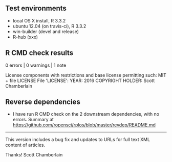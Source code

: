 ## Test environments

* local OS X install, R 3.3.2
* ubuntu 12.04 (on travis-ci), R 3.3.2
* win-builder (devel and release)
* R-hub (xxx)

## R CMD check results

0 errors | 0 warnings | 1 note

   License components with restrictions and base license permitting such:
     MIT + file LICENSE
   File 'LICENSE':
     YEAR: 2016
     COPYRIGHT HOLDER: Scott Chamberlain

## Reverse dependencies

* I have run R CMD check on the 2 downstream dependencies, with no errors.
  Summary at <https://github.com/ropensci/rplos/blob/master/revdep/README.md>

----------

This version includes a bug fix and updates to URLs for full text 
XML content of articles.

Thanks!
Scott Chamberlain
